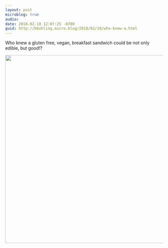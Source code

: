 ```yaml
---
layout: post
microblog: true
audio: 
date: 2018-02-10 12:07:25 -0700
guid: http://bbohling.micro.blog/2018/02/10/who-knew-a.html
---
```

Who knew a gluten free, vegan, breakfast sandwich could be not only edible, but good!?

<img src="http://micro.brandonbohling.com/uploads/2018/451cee22ad.jpg" width="600" height="599" />
